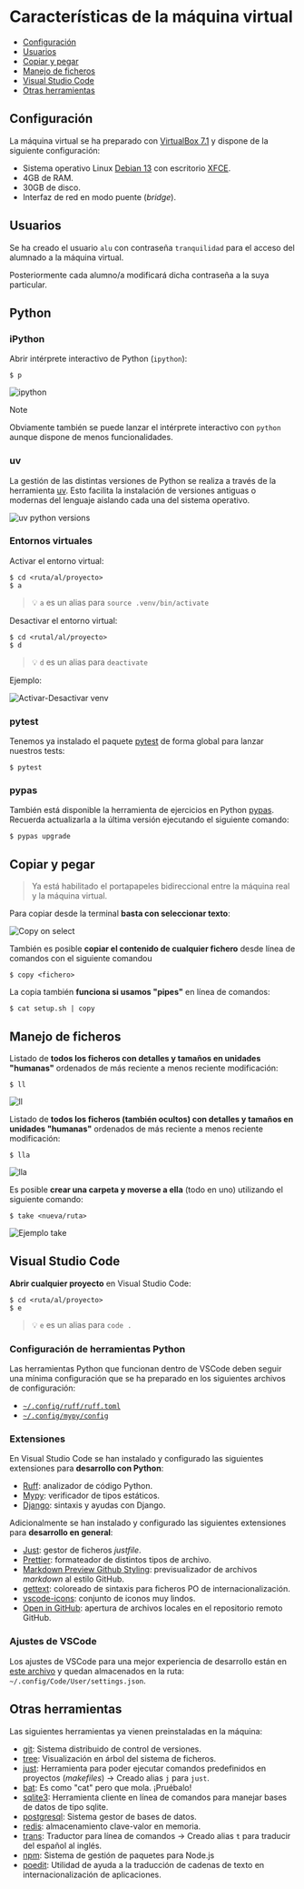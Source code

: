 # Características de la máquina virtual <!-- omit from toc -->

- [Configuración](#configuración)
- [Usuarios](#usuarios)
- [Copiar y pegar](#copiar-y-pegar)
- [Manejo de ficheros](#manejo-de-ficheros)
- [Visual Studio Code](#visual-studio-code)
- [Otras herramientas](#otras-herramientas)

## Configuración

La máquina virtual se ha preparado con [VirtualBox 7.1](https://www.virtualbox.org/) y dispone de la siguiente configuración:

- Sistema operativo Linux [Debian 13](https://bits.debian.org/2025/08/trixie-released.html) con escritorio [XFCE](https://www.xfce.org/).
- 4GB de RAM.
- 30GB de disco.
- Interfaz de red en modo puente (_bridge_).

## Usuarios

Se ha creado el usuario `alu` con contraseña `tranquilidad` para el acceso del alumnado a la máquina virtual.

Posteriormente cada alumno/a modificará dicha contraseña a la suya particular.

## Python <!-- omit from toc -->

### iPython <!-- omit from toc -->

Abrir intérprete interactivo de Python (`ipython`):

```console
$ p
```

![ipython](./images/vm-features/ipython.png)

> [!NOTE]
> Obviamente también se puede lanzar el intérprete interactivo con `python` aunque dispone de menos funcionalidades.

### uv <!-- omit from toc -->

La gestión de las distintas versiones de Python se realiza a través de la herramienta [uv](https://docs.astral.sh/uv/). Esto facilita la instalación de versiones antiguas o modernas del lenguaje aislando cada una del sistema operativo.

![uv python versions](./images/vm-features/uv-python-versions.png)

### Entornos virtuales <!-- omit from toc -->

Activar el entorno virtual:

```console
$ cd <ruta/al/proyecto>
$ a
```

> 💡 `a` es un alias para `source .venv/bin/activate`

Desactivar el entorno virtual:

```console
$ cd <rutal/al/proyecto>
$ d
```

> 💡 `d` es un alias para `deactivate`

Ejemplo:

![Activar-Desactivar venv](./images/vm-features/actdeact-venv.png)

### pytest <!-- omit from toc -->

Tenemos ya instalado el paquete [pytest](https://docs.pytest.org/en/7.1.x/getting-started.html) de forma global para lanzar nuestros tests:

```console
$ pytest
```

### pypas <!-- omit from toc -->

También está disponible la herramienta de ejercicios en Python [pypas](https://pypas.es). Recuerda actualizarla a la última versión ejecutando el siguiente comando:

```console
$ pypas upgrade
```

## Copiar y pegar

> Ya está habilitado el portapapeles bidireccional entre la máquina real y la máquina virtual.

Para copiar desde la terminal **basta con seleccionar texto**:

![Copy on select](./images/vm-features/copy-on-select.png)

También es posible **copiar el contenido de cualquier fichero** desde línea de comandos con el siguiente comandou

```console
$ copy <fichero>
```

La copia también **funciona si usamos "pipes"** en línea de comandos:

```console
$ cat setup.sh | copy
```

## Manejo de ficheros

Listado de **todos los ficheros con detalles y tamaños en unidades "humanas"** ordenados de más reciente a menos reciente modificación:

```console
$ ll
```

![ll](./images/vm-features/ll.png)

Listado de **todos los ficheros (también ocultos) con detalles y tamaños en unidades "humanas"** ordenados de más reciente a menos reciente modificación:

```console
$ lla
```

![lla](./images/vm-features/lla.png)

Es posible **crear una carpeta y moverse a ella** (todo en uno) utilizando el siguiente comando:

```console
$ take <nueva/ruta>
```

![Ejemplo take](./images/vm-features/take.png)

## Visual Studio Code

**Abrir cualquier proyecto** en Visual Studio Code:

```console
$ cd <ruta/al/proyecto>
$ e
```

> 💡 `e` es un alias para `code .`

### Configuración de herramientas Python <!-- omit from toc -->

Las herramientas Python que funcionan dentro de VSCode deben seguir una mínima configuración que se ha preparado en los siguientes archivos de configuración:

- [`~/.config/ruff/ruff.toml`](./files/.ruff.toml)
- [`~/.config/mypy/config`](./files/.mypy.ini)

### Extensiones <!-- omit from toc -->

En Visual Studio Code se han instalado y configurado las siguientes extensiones para **desarrollo con Python**:

- [Ruff](https://marketplace.visualstudio.com/items?itemName=charliermarsh.ruff): analizador de código Python.
- [Mypy](https://marketplace.visualstudio.com/items?itemName=ms-python.mypy-type-checker): verificador de tipos estáticos.
- [Django](https://marketplace.visualstudio.com/items?itemName=batisteo.vscode-django): sintaxis y ayudas con Django.

Adicionalmente se han instalado y configurado las siguientes extensiones para **desarrollo en general**:

- [Just](https://marketplace.visualstudio.com/items?itemName=kokakiwi.vscode-just): gestor de ficheros _justfile_.
- [Prettier](https://marketplace.visualstudio.com/items?itemName=esbenp.prettier-vscode): formateador de distintos tipos de archivo.
- [Markdown Preview Github Styling](https://marketplace.visualstudio.com/items?itemName=bierner.markdown-preview-github-styles): previsualizador de archivos _markdown_ al estilo GitHub.
- [gettext](https://marketplace.visualstudio.com/items?itemName=mrorz.language-gettext): coloreado de sintaxis para ficheros PO de internacionalización.
- [vscode-icons](https://marketplace.visualstudio.com/items?itemName=vscode-icons-team.vscode-icons): conjunto de iconos muy lindos.
- [Open in GitHub](https://marketplace.visualstudio.com/items?itemName=fabiospampinato.vscode-open-in-github): apertura de archivos locales en el repositorio remoto GitHub.

### Ajustes de VSCode <!-- omit from toc -->

Los ajustes de VSCode para una mejor experiencia de desarrollo están en [este archivo](./files/settings.json) y quedan almacenados en la ruta: `~/.config/Code/User/settings.json`.

## Otras herramientas

Las siguientes herramientas ya vienen preinstaladas en la máquina:

- [git](https://git-scm.com/): Sistema distribuido de control de versiones.
- [tree](<https://en.wikipedia.org/wiki/Tree_(command)>): Visualización en árbol del sistema de ficheros.
- [just](https://github.com/casey/just): Herramienta para poder ejecutar comandos predefinidos en proyectos (_makefiles_) → Creado alias `j` para `just`.
- [bat](https://github.com/sharkdp/bat): Es como "cat" pero que mola. ¡Pruébalo!
- [sqlite3](https://www.sqlite.org/index.html): Herramienta cliente en línea de comandos para manejar bases de datos de tipo sqlite.
- [postgresql](https://www.postgresql.org/): Sistema gestor de bases de datos.
- [redis](https://redis.io/): almacenamiento clave-valor en memoria.
- [trans](https://github.com/soimort/translate-shell): Traductor para línea de comandos → Creado alias `t` para traducir del español al inglés.
- [npm](https://www.npmjs.com/): Sistema de gestión de paquetes para Node.js
- [poedit](https://poedit.net/): Utilidad de ayuda a la traducción de cadenas de texto en internacionalización de aplicaciones.
